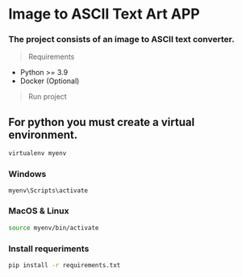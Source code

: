 # Image to ASCII Text Art APP
### The project consists of an image to ASCII text converter.

> Requirements
- Python >= 3.9
- Docker (Optional)

> Run project
## For python you must create a virtual environment.

```bash
virtualenv myenv
```
### Windows
```
myenv\Scripts\activate
```
### MacOS & Linux
```bash
source myenv/bin/activate
```
### Install requeriments
```bash
pip install -r requirements.txt
```
